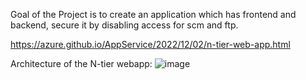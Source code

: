 Goal of the Project is to create an application which has frontend and backend, secure it by disabling access for scm and ftp.

https://azure.github.io/AppService/2022/12/02/n-tier-web-app.html

Architecture of the N-tier webapp:
![image](https://user-images.githubusercontent.com/30289477/208279918-3f21ceed-43bd-46ed-b2a2-8f1ccffae3d1.png)
